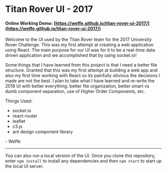# Titan Rover UI - 2017

#### Online Working Demo: [https://weffe.github.io/titan-rover-ui-2017/](https://weffe.github.io/titan-rover-ui-2017/)

Welcome to the UI used by the Titan Rover team for the 2017 University Rover Challenge. This was my first attempt at creating
a web application using React. The main purpose for our UI was for it to be a real-time data driven application and we accomplished that
by using socket.io!

Some things that I have learned from this project is that I need a better file structure. Granted that this was my first attempt at
building a web app and also my first time working with React so its painfully obvious the decisions I made are not the best. I plan to
take what I have learned and re-write the 2018 UI with better everything: better file organization, better smart vs dumb component separation,
use of Higher Order Components, etc.

Things Used:

- socket.io
- react-router
- leaflet
- c3.js
- ant design component library

\- Weffe


----

You can also run a local version of the UI. Once you clone this repository, enter `npm install` to install any dependencies
and then `npm start` to start up the local UI server.